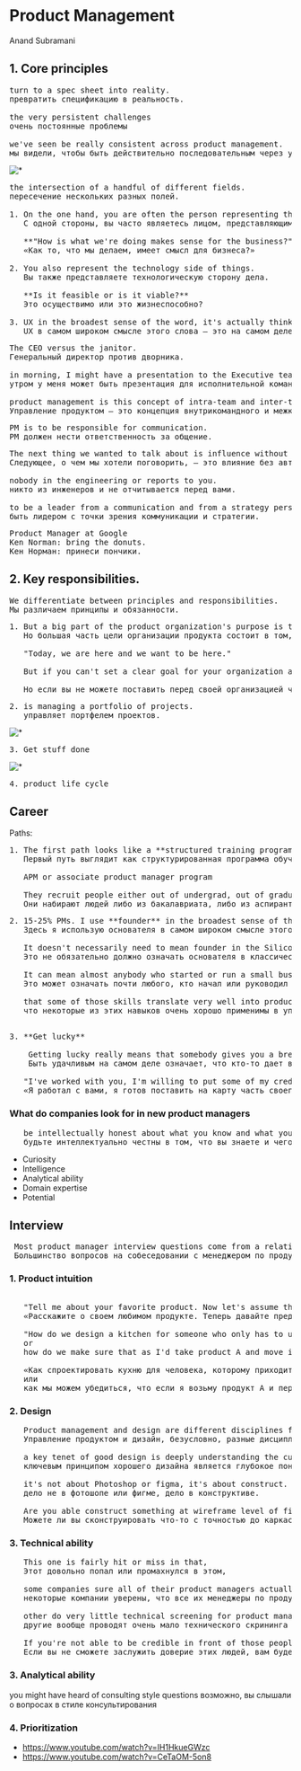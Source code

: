 # Product Management
Anand Subramani

## 1. Core principles
<pre>
turn to a spec sheet into reality.
превратить спецификацию в реальность.

the very persistent challenges
очень постоянные проблемы

we've seen be really consistent across product management.
мы видели, чтобы быть действительно последовательным через управление продуктом.
</pre>
![*](https://github.com/AlexandrParkhomenko/ai/raw/main/Stanford/workera/online.stanford.edu/PM/business%2Btech%2Bux.png)
<pre>
the intersection of a handful of different fields.
пересечение нескольких разных полей.

1. On the one hand, you are often the person representing the business interests.
   С одной стороны, вы часто являетесь лицом, представляющим интересы бизнеса.

   **"How is what we're doing makes sense for the business?"**
   «Как то, что мы делаем, имеет смысл для бизнеса?»

2. You also represent the technology side of things.
   Вы также представляете технологическую сторону дела.

   **Is it feasible or is it viable?**
   Это осуществимо или это жизнеспособно?

3. UX in the broadest sense of the word, it's actually thinking from a customer perspective.
   UX в самом широком смысле этого слова — это на самом деле мышление с точки зрения клиента.
</pre>
<pre>
The CEO versus the janitor.
Генеральный директор против дворника.

in morning, I might have a presentation to the Executive team, the company and in the afternoon, I'm going through 500 bug reports that have been submitted by customers.
утром у меня может быть презентация для исполнительной команды, компании, а днем я просматриваю 500 отчетов об ошибках, которые были отправлены клиентами.

product management is this concept of intra-team and inter-team communication.
Управление продуктом — это концепция внутрикомандного и межкомандного общения.
</pre>
<pre>
PM is to be responsible for communication.
PM должен нести ответственность за общение.
</pre>
<pre>
The next thing we wanted to talk about is influence without authority.
Следующее, о чем мы хотели поговорить, — это влияние без авторитета.

nobody in the engineering or reports to you.
никто из инженеров и не отчитывается перед вами.

to be a leader from a communication and from a strategy perspective.
быть лидером с точки зрения коммуникации и стратегии.
</pre>
<pre>
Product Manager at Google
Ken Norman: bring the donuts.
Кен Норман: принеси пончики.
</pre>
## 2. Key responsibilities.
<pre>
We differentiate between principles and responsibilities.
Мы различаем принципы и обязанности.
</pre>
<pre>
1. But a big part of the product organization's purpose is to have a vision and a strategy for where the company is going from a product perspective.
   Но большая часть цели организации продукта состоит в том, чтобы иметь видение и стратегию того, куда компания движется с точки зрения продукта.

   "Today, we are here and we want to be here."

   But if you can't set a clear goal for your organization and then let people apply their intelligence to figure out how to achieve that goal, you will have an organization that is running in a number of different directions concurrently and it's very difficult for them to accomplish anything.

   Но если вы не можете поставить перед своей организацией четкую цель, а затем позволить людям применить свой интеллект, чтобы выяснить, как достичь этой цели, у вас будет организация, которая работает в нескольких разных направлениях одновременно, и это очень сложно для них. выполнить что-либо.
</pre>
<pre>
2. is managing a portfolio of projects.
   управляет портфелем проектов.
</pre>
![*](https://github.com/AlexandrParkhomenko/ai/raw/main/Stanford/workera/online.stanford.edu/PM/get-stuff-done.png)
<pre>
3. Get stuff done
</pre>
![*](https://github.com/AlexandrParkhomenko/ai/raw/main/Stanford/workera/online.stanford.edu/PM/cycle.png)
<pre>
4. product life cycle
</pre>

## Career

Paths:

<pre>
1. The first path looks like a **structured training program**.
   Первый путь выглядит как структурированная программа обучения
 
   APM or associate product manager program

   They recruit people either out of undergrad, out of graduate school, out of business school, or out of a number of different places.
   Они набирают людей либо из бакалавриата, либо из аспирантуры, из бизнес-школы, либо из множества разных мест.
</pre>
<pre>
2. 15-25% PMs. I use **founder** in the broadest sense of the word here. 
   Здесь я использую основателя в самом широком смысле этого слова.
   
   It doesn't necessarily need to mean founder in the Silicon Valley classic sense of I started a business, I raised a bunch of venture capital. 
   Это не обязательно должно означать основателя в классическом смысле Силиконовой долины: я начал бизнес, я привлек кучу венчурного капитала.
   
   It can mean almost anybody who started or run a small business or a growing business.
   Это может означать почти любого, кто начал или руководил малым бизнесом или растущим бизнесом.
   
   that some of those skills translate very well into product management.
   что некоторые из этих навыков очень хорошо применимы в управлении продуктом.
</pre>
<pre>   
3. **Get lucky**

    Getting lucky really means that somebody gives you a break and they make a bet on you.
    Быть удачливым на самом деле означает, что кто-то дает вам передышку и делает на вас ставку.
    
   "I've worked with you, I'm willing to put some of my credibility on the line and really back you here."
   «Я работал с вами, я готов поставить на карту часть своего авторитета и действительно поддержать вас здесь».
</pre>
 ### What do companies look for in new product managers

<pre>
   be intellectually honest about what you know and what you don't know.
   будьте интеллектуально честны в том, что вы знаете и чего вы не знаете.
</pre>

  - Curiosity
  - Intelligence
  - Analytical ability
  - Domain expertise
  - Potential
 
 ## Interview

<pre>
 Most product manager interview questions come from a relatively small set of topics.
 Большинство вопросов на собеседовании с менеджером по продукту относятся к относительно небольшому набору тем.
</pre>

### 1. Product intuition

<pre>    
   "Tell me about your favorite product. Now let's assume that you are in charge of it, how would you make it better? What would you do?"
   «Расскажите о своем любимом продукте. Теперь давайте предположим, что вы отвечаете за него, как бы вы сделали его лучше? Что бы вы сделали?»
    
   "How do we design a kitchen for someone who only has to use one hand 
   or 
   how do we make sure that as I'd take product A and move into another country, what are some of the things or considerations you might have?"
   
   «Как спроектировать кухню для человека, которому приходится пользоваться только одной рукой?
   или
   как мы можем убедиться, что если я возьму продукт А и перееду в другую страну, какие вещи или соображения могут возникнуть у вас?»
</pre>
   
### 2. Design

<pre>
   Product management and design are different disciplines for sure.
   Управление продуктом и дизайн, безусловно, разные дисциплины.
   
   a key tenet of good design is deeply understanding the customer,
   ключевым принципом хорошего дизайна является глубокое понимание клиента,
   
   it's not about Photoshop or figma, it's about construct.
   дело не в фотошопе или фигме, дело в конструктиве.
   
   ﻿Are you able construct something at wireframe level of fidelity that deeply thinks through all of the decisions you have just to make to construct something that somebody would actually use?
   ﻿Можете ли вы сконструировать что-то с точностью до каркаса, которое глубоко продумывает все решения, которые вам нужно просто принять, чтобы построить что-то, что кто-то действительно будет использовать? 
</pre>

### 3. Technical ability   

<pre>
   This one is fairly hit or miss in that,
   Этот довольно попал или промахнулся в этом,
   
   some companies sure all of their product managers actually have computer science degrees
   некоторые компании уверены, что все их менеджеры по продуктам действительно имеют степень в области компьютерных наук
   
   other do very little technical screening for product management at all,
   другие вообще проводят очень мало технического скрининга для управления продуктом,
   
   If you're not able to be credible in front of those people, you're going to have a very difficult time commanding respect and may end being a real leader of that team.
   Если вы не сможете заслужить доверие этих людей, вам будет очень трудно завоевать уважение, и вы можете перестать быть настоящим лидером этой команды.
</pre>
   
### 3. Analytical ability
   
   you might have heard of consulting style questions
   возможно, вы слышали о вопросах в стиле консультирования
   
### 4. Prioritization
   
   
   
   
   
  - https://www.youtube.com/watch?v=IH1HkueGWzc
  - https://www.youtube.com/watch?v=CeTaOM-5on8
  
